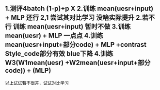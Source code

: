 1.测评4batch (1-p)+p X
2.训练 mean(uesr+input) + MLP 还行
2,1 尝试其对比学习 没啥实际提升
2.若不行 训练 mean(uesr+input) 暂时不做
3.训练 mean(uesr) + MLP 一点点
4.训练mean(uesr+input+部分code) + MLP +contrast Style_code部分有效 blue下降
4.训练 W3(W1mean(uesr) +W2mean(uesr+input+部分code)) + (MLP)
----------------------
以上试试若不很差，试试对比学习

